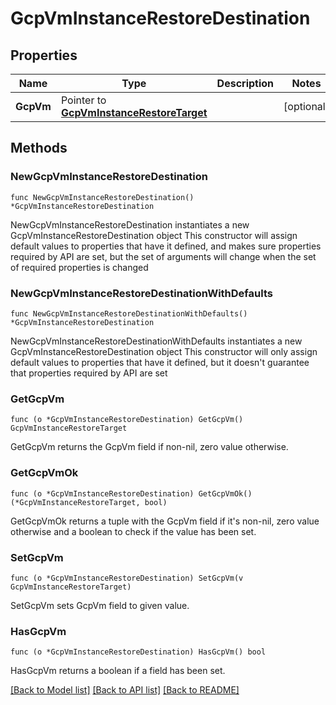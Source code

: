# GcpVmInstanceRestoreDestination

## Properties

Name | Type | Description | Notes
------------ | ------------- | ------------- | -------------
**GcpVm** | Pointer to [**GcpVmInstanceRestoreTarget**](GcpVmInstanceRestoreTarget.md) |  | [optional] 

## Methods

### NewGcpVmInstanceRestoreDestination

`func NewGcpVmInstanceRestoreDestination() *GcpVmInstanceRestoreDestination`

NewGcpVmInstanceRestoreDestination instantiates a new GcpVmInstanceRestoreDestination object
This constructor will assign default values to properties that have it defined,
and makes sure properties required by API are set, but the set of arguments
will change when the set of required properties is changed

### NewGcpVmInstanceRestoreDestinationWithDefaults

`func NewGcpVmInstanceRestoreDestinationWithDefaults() *GcpVmInstanceRestoreDestination`

NewGcpVmInstanceRestoreDestinationWithDefaults instantiates a new GcpVmInstanceRestoreDestination object
This constructor will only assign default values to properties that have it defined,
but it doesn't guarantee that properties required by API are set

### GetGcpVm

`func (o *GcpVmInstanceRestoreDestination) GetGcpVm() GcpVmInstanceRestoreTarget`

GetGcpVm returns the GcpVm field if non-nil, zero value otherwise.

### GetGcpVmOk

`func (o *GcpVmInstanceRestoreDestination) GetGcpVmOk() (*GcpVmInstanceRestoreTarget, bool)`

GetGcpVmOk returns a tuple with the GcpVm field if it's non-nil, zero value otherwise
and a boolean to check if the value has been set.

### SetGcpVm

`func (o *GcpVmInstanceRestoreDestination) SetGcpVm(v GcpVmInstanceRestoreTarget)`

SetGcpVm sets GcpVm field to given value.

### HasGcpVm

`func (o *GcpVmInstanceRestoreDestination) HasGcpVm() bool`

HasGcpVm returns a boolean if a field has been set.


[[Back to Model list]](../README.md#documentation-for-models) [[Back to API list]](../README.md#documentation-for-api-endpoints) [[Back to README]](../README.md)


